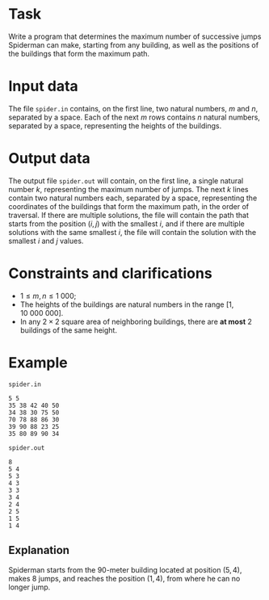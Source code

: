 # Task

Write a program that determines the maximum number of successive jumps Spiderman can make, starting from any building, as well as the positions of the buildings that form the maximum path.

# Input data

The file `spider.in` contains, on the first line, two natural numbers, $m$ and $n$, separated by a space. Each of the next $m$ rows contains $n$ natural numbers, separated by a space, representing the heights of the buildings.

# Output data

The output file `spider.out` will contain, on the first line, a single natural number $k$, representing the maximum number of jumps. The next $k$ lines contain two natural numbers each, separated by a space, representing the coordinates of the buildings that form the maximum path, in the order of traversal. If there are multiple solutions, the file will contain the path that starts from the position $(i, j)$ with the smallest $i$, and if there are multiple solutions with the same smallest $i$, the file will contain the solution with the smallest $i$ and $j$ values.

# Constraints and clarifications

* $1 \leq m, n \leq 1\ 000$;
* The heights of the buildings are natural numbers in the range $[1, 10\ 000\ 000]$.
* In any $2 \times 2$ square area of neighboring buildings, there are **at most** 2 buildings of the same height.

# Example

`spider.in`
```
5 5
35 38 42 40 50
34 38 30 75 50
70 78 88 86 30
39 90 88 23 25
35 80 89 90 34
```

`spider.out`
```
8
5 4
5 3
4 3
3 3
3 4
2 4
2 5
1 5
1 4
```

## Explanation

Spiderman starts from the 90-meter building located at position $(5, 4)$, makes 8 jumps, and reaches the position $(1, 4)$, from where he can no longer jump.